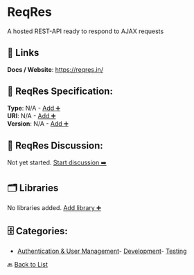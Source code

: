 # ReqRes

A hosted REST-API ready to respond to AJAX requests

##  🔗 Links
**Docs / Website**: https://reqres.in/

## 🧬 ReqRes Specification:
**Type**: N/A - [Add ➕](https://github.com/apis-list/apis-list/edit/main/apis.yaml#L16540)  
**URI**: N/A - [Add ➕](https://github.com/apis-list/apis-list/edit/main/apis.yaml#L16540)  
**Version**: N/A - [Add ➕](https://github.com/apis-list/apis-list/edit/main/apis.yaml#L16540)

## 💬 ReqRes Discussion:
Not yet started. [Start discussion ➡️](https://github.com/apis-list/apis-list/discussions/new)

## 🗂️ Libraries

No libraries added. [Add library ➕](https://github.com/apis-list/apis-list/edit/main/apis.yaml#L16540)    


## 🗄️ Categories:
- [Authentication & User Management](https://github.com/apis-list/apis-list#authentication--user-management-)- [Development](https://github.com/apis-list/apis-list#development-)- [Testing](https://github.com/apis-list/apis-list#testing-)

🔙  [Back to List](https://github.com/apis-list/apis-list)
